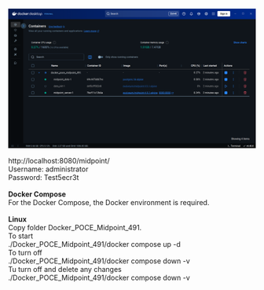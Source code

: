 <img src="./Docker POCE Midpoint 491.png" border="0"></img><br>

http://localhost:8080/midpoint/<br>
Username: administrator<br>
Password: Test5ecr3t<br>
<br>
<b>Docker Compose</b><br>
For the Docker Compose, the Docker environment is required.<br>
<br>
<b>Linux</b><br>
Copy folder Docker_POCE_Midpoint_491.<br>
To start<br>
./Docker_POCE_Midpoint_491/docker compose up -d<br>
To turn off<br>
./Docker_POCE_Midpoint_491/docker compose down -v<br>
Tu turn off and delete any changes<br>
./Docker_POCE_Midpoint_491/docker compose down -v<br>

